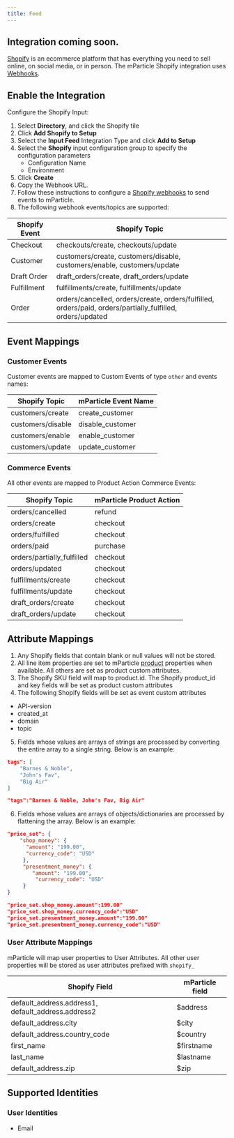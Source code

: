 ```yaml
---
title: Feed
---
```


## Integration coming soon.

[Shopify](https://www.shopify.com) is an ecommerce platform that has everything you need to sell online, on social media, or in person.  The mParticle Shopify integration uses [Webhooks](https://shopify.dev/docs/admin-api/rest/reference/events/webhook). 

## Enable the Integration

Configure the Shopify Input: 

1.  Select **Directory**, and click the Shopify tile
2.  Click **Add Shopify to Setup**
3.  Select the **Input Feed** Integration Type and click **Add to Setup**
4.  Select the **Shopify** input configuration group to specify the configuration parameters
    * Configuration Name
    * Environment
5.  Click **Create**
6.  Copy the Webhook URL.
7.  Follow these instructions to configure a [Shopify webhooks](https://shopify.dev/tutorials/manage-webhooks#configuring-webhooks) to send events to mParticle.
8.  The following webhook events/topics are supported:

Shopify Event | Shopify Topic 
|---|---
Checkout | checkouts/create, checkouts/update 
Customer | customers/create, customers/disable, customers/enable, customers/update 
Draft Order |draft_orders/create, draft_orders/update
Fulfillment | fulfillments/create, fulfillments/update
Order | orders/cancelled, orders/create, orders/fulfilled, orders/paid, orders/partially_fulfilled, orders/updated
 
## Event Mappings

### Customer Events

Customer events are mapped to Custom Events of type `other` and events names:

Shopify Topic | mParticle Event Name
|---|---
customers/create | create_customer
customers/disable	| disable_customer
customers/enable | enable_customer
customers/update	| update_customer

### Commerce Events

All other events are mapped to Product Action Commerce Events:

Shopify Topic | mParticle Product Action
|---|---
orders/cancelled | refund
orders/create | checkout
orders/fulfilled | checkout
orders/paid | purchase
orders/partially_fulfilled	| checkout
orders/updated | checkout
fulfillments/create | checkout
fulfillments/update | checkout
draft_orders/create | checkout
draft_orders/update | checkout

## Attribute Mappings

1.  Any Shopify fields that contain blank or null values will not be stored.  
2.  All line item properties are set to mParticle [product](/developers/server/json-reference/#product) properties when available.  All others are set as product custom attributes.
3. The Shopify SKU field will map to product.id.  The Shopify product_id and key fields will be set as product custom attributes
4.  The following Shopify fields will be set as event custom attributes
* API-version
* created_at
* domain
* topic

5. Fields whose values are arrays of strings are processed by converting the entire array to a single string.  Below is an example:

~~~json
tags": [
    "Barnes & Noble",
    "John's Fav",
    "Big Air"
]
~~~

~~~json
"tags":"Barnes & Noble, John's Fav, Big Air"
~~~

6. Fields whose values are arrays of objects/dictionaries are processed by flattening the array.  Below is an example:

~~~json
"price_set": {
    "shop_money": {
      "amount": "199.00",
      "currency_code": "USD"
     },
     "presentment_money": {
        "amount": "199.00",
         "currency_code": "USD"
     }
}
~~~

~~~json
"price_set.shop_money.amount":199.00"
"price_set.shop_money.currency_code":"USD"
"price_set.presentment_money.amount":"199.00"
"price_set.presentment_money.currency_code":"USD"
~~~

### User Attribute Mappings

mParticle will map user properties to User Attributes.  All other user properties will be stored as user attributes prefixed with `shopify_`

Shopify Field | mParticle field
|---|---
default_address.address1, default_address.address2	| $address
default_address.city	| $city
default_address.country_code| $country
first_name | $firstname
last_name | $lastname
default_address.zip | $zip

## Supported Identities

### User Identities

* Email

